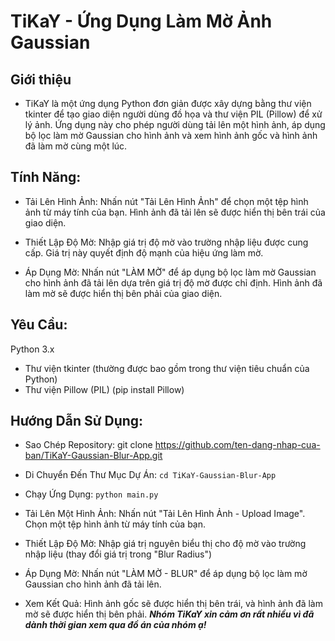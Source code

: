 # TiKaY - Ứng Dụng Làm Mờ Ảnh Gaussian
## Giới thiệu
- TiKaY là một ứng dụng Python đơn giản được xây dựng bằng thư viện tkinter để tạo giao diện người dùng đồ họa và thư viện PIL (Pillow) để xử lý ảnh. Ứng dụng này cho phép người dùng tải lên một hình ảnh, áp dụng bộ lọc làm mờ Gaussian cho hình ảnh và xem hình ảnh gốc và hình ảnh đã làm mờ cùng một lúc.

## Tính Năng:
- Tải Lên Hình Ảnh: Nhấn nút "Tải Lên Hình Ảnh" để chọn một tệp hình ảnh từ máy tính của bạn. Hình ảnh đã tải lên sẽ được hiển thị bên trái của giao diện.

- Thiết Lập Độ Mờ: Nhập giá trị độ mờ vào trường nhập liệu được cung cấp. Giá trị này quyết định độ mạnh của hiệu ứng làm mờ.

- Áp Dụng Mờ: Nhấn nút "LÀM MỜ" để áp dụng bộ lọc làm mờ Gaussian cho hình ảnh đã tải lên dựa trên giá trị độ mờ được chỉ định. Hình ảnh đã làm mờ sẽ được hiển thị bên phải của giao diện.

## Yêu Cầu:
Python 3.x
- Thư viện tkinter (thường được bao gồm trong thư viện tiêu chuẩn của Python)
- Thư viện Pillow (PIL) (pip install Pillow)

## Hướng Dẫn Sử Dụng:
- Sao Chép Repository:
git clone https://github.com/ten-dang-nhap-cua-ban/TiKaY-Gaussian-Blur-App.git

- Di Chuyển Đến Thư Mục Dự Án:
`cd TiKaY-Gaussian-Blur-App`

- Chạy Ứng Dụng:
` python main.py `

- Tải Lên Một Hình Ảnh:
Nhấn nút "Tải Lên Hình Ảnh - Upload Image".
Chọn một tệp hình ảnh từ máy tính của bạn.

- Thiết Lập Độ Mờ:
Nhập giá trị nguyên biểu thị cho độ mờ vào trường nhập liệu (thay đổi giá trị trong "Blur Radius")

- Áp Dụng Mờ:
Nhấn nút "LÀM MỜ - BLUR" để áp dụng bộ lọc làm mờ Gaussian cho hình ảnh đã tải lên.

-  Xem Kết Quả:
Hình ảnh gốc sẽ được hiển thị bên trái, và hình ảnh đã làm mờ sẽ được hiển thị bên phải.
***Nhóm TiKaY xin cảm ơn rất nhiều vì đã dành thời gian xem qua đồ án của nhóm ạ!*** 
